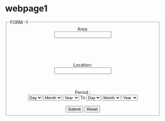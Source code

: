 # webpage1
<!DOCTYPE html>
<html>
<head>
<style>

div.image

  {

  width:500px;

  height:250px;

  background:C:\Users\Tanishq Dhiman\Desktop(hpcl.jpg);

  background-repeat:no-repeat;

  background-position:center;

  border:2px solid;

  border-color:#CD853F;

  }
</style>
</head>
<body>
<form action="/action_page.php">
  <fieldset>
    <legend>FORM -1</legend>
<center>
    Area:<br>
   <input type="text" list="area" name="area-choice" />
                                     <datalist id="area">
                                         <option value="7 Zip">
                                         <option value="Adobe Reader">
                                         <option value="ADS login">
                                         <option value="Attendance machine">
                                         <option value="Battery">
                                         <option value="BDP Machine">
                                         <option value="BTS">
                                         <option value="Cisco any connect">
                                         <option value="Cisco Jabber">
                                         <option value="Configuration-N/W Devices">
                                         <option value="Databackup">
                                         <option value="Desktop">
                                         <option value="Digital Certificate Support">
                                         <option value="Do PDF">
                                         <option value="E Token">
                                         <option value="E-file note">
                                         <option value="Employee Login Password Issue">
                                         <option value="Flash Player">
                                         <option value="Groupwise">
                                         <option value="Hard Disk">
                                         <option value="Hindi Indic">
                                         <option value="ICA Client">
                                         <option value="Internet">
                                         <option value="IP Phone">
                                         <option value="Java">
                                         <option value="JDE">
                                         <option value="JPG">
                                         <option value="Keyboard">
                                         <option value="Keypad">
                                         <option value="LAN">
                                         <option value="Laptop">
                                         <option value="Link Issue">
                                         <option value="Material gatepass">
                                         <option value="Monitor">
                                         <option value="Mother Board">
                                         <option value="Mouse">
                                         <option value="MS office">
                                         <option value="Network">
                                         <option value="OIPMS">
                                         <option value="Openair">
                                         <option value="Operating System">
                                         <option value="Outlook">
                                         <option value="Physical Switch Port Opening">
                                         <option value="Printer">
                                         <option value="Processor">
                                         <option value="Projector connectivity">
                                         <option value="RAM">
                                         <option value="Router">
                                         <option value="RSA Support">
                                         <option value="Scanner">
                                         <option value="SCCM">
                                         <option value="Server Connectivity">
                                         <option value="Share Point/MOSS">
                                         <option value="SMPS">
                                         <option value="Software">
                                         <option value="Switch">
                                         <option value="Toner">
                                         <option value="Touchpad">
                                         <option value="Trend Micro">
                                         <option value="Troubleshooting/Support Requests">
                                         <option value="UPS">
                                         <option value="UPS">
                                         <option value="VC meet">
                                         <option value="VPN Access">
                                         <option value="Web Applications">
                                         <option value="Wifi/Wireless">
                                         <option value="Zimbra Mails">
                                     </datalist>
</center>

<br><br><br>
<center>
  Location:<br>
 <input type="text" list="location" name="location-choice" />
                                     <datalist id="location">
                                         <option value="11100-North Zone Office">
                                         <option value="11091701-Pipeline Owd RKPL DELHI">
                                         <option value="11092701-PIPELINE OW RMN MAN BHATDA PL">
                                         <option value="11093701-MDPL - Ramanmandi">
                                         <option value="11101002-Agra Retail RO">
                                         <option value="11103002-Chandigarh Retail RO">
                                         <option value="11104002-Delhi Retail RO">
                                         <option value="11106002-JAMMU & KASHMIR RETAIL REGION">
                                         <option value="11108002-Lucknow Retail RO">
                                         <option value="11109002-VARANASI RETAIL REGIONAL OFFICE">
                                         <option value="11110002-Panipat Retail RO">
                                         <option value="11111002-Meerut Retail RO">
                                         <option value="11112002-Jalandhar Retail RO">
                                         <option value="11114002-Gurgaon Retail RO">
                                         <option value="11115002-Bhatinda Retail RO">
                                         <option value="11116002-Dehradun Retail RO">
                                         <option value="11117002-Shimla Retail RO">
                                         <option value="11118002-Admin HISSAR RETAIL RO">
                                         <option value="11119002-GORAKHPUR RETAIL RO">
                                         <option value="11120002-Retail SBU, North Central Zone">
                                         <option value="11126351-Jhansi New IRD">
                                         <option value="11128351-MATHURA INSTLN.">
                                         <option value="11131701-Pipeline Owd MATHURA-REC-RKPL">
                                         <option value="11146351-Meerut IRD">
                                         <option value="11148351-Najibabad IRD">
                                         <option value="11154351-Haldwani IRD">
                                         <option value="11155351-Roorkee IRD">
                                         <option value="11157351-Bareilly New IRD">
                                         <option value="11164351-Bhatinda IRD">
                                         <option value="11180351-Sangrur IRD">
                                         <option value="11183351-Nalgarh IRD">
                                         <option value="11184701-Pipe Line OwRMN MANDI DESP STN">
                                         <option value="11185701-PLP Own BHATINDA PL REC STN">
                                         <option value="11187352-BHATINDA-MKTG-HMEL">
                                         <option value="11189701-PLP ownd RBPL BARWALA IPS">
                                         <option value="11190701-Plp Owd - RBPL CEP RAMANMANDI">
                                         <option value="11216352-Bahadurgarh Terminal -MDPL">
                                         <option value="11221352-DELHI TERMINAL">
                                         <option value="11254351-JALANDHAR IRD">
                                         <option value="11256351-Jammu IRD">
                                         <option value="11258351-Jalandhar TOP">
                                         <option value="11259351-SRINAGAR NEW IRD">
                                         <option value="11291701-Allahabad TOP">
                                         <option value="11292351-LUCKNOW IRD">
                                         <option value="11297701-Kanpur TOP">
                                         <option value="11302701-Pipeline Owd KANPUR-REC-RKPL">
                                         <option value="11305351-Mktg.Loc Exp.KANPUR TML RKPL">
                                         <option value="11306002-Admin-KANPUR RETAIL RO">
                                         <option value="11313351-Baitalpur IRD">
                                         <option value="11314351-Gonda IRD">
                                         <option value="11317701-Mughalsarai TOP">
                                         <option value="11319351-Mkt Loc Exp Mughalsarai IRD">
                                         <option value="11331351-Hissar IRD">
                                         <option value="11332351-Panipat IRD">
                                         <option value="11334351-Rewari IRD">
                                         <option value="11339701-Pipe Line Owd REWARI-DSP-RKPL">
                                         <option value="11604002-Patna Retail RO">
                                         <option value="11608002-Begusarai Retail RO">
                                         <option value="11712351-Barauni IRD">
                                         <option value="11723351-Mktng Loc Exp - PATNA NEW IRD">
                                         <option value="12100006-LPG SBU, North Zone">
                                         <option value="12101002-Delhi LPG RO">
                                         <option value="12102002-Jammu LPG RO">
                                         <option value="">
                                         <option value="">
                                         <option value="">
                                         <option value="">
                                         <option value="">
                                      </datalist>
</center>
<br>
<br>
<br>
<center>
<TR>
<TD style="color:black;">Period  :<br>

</TD>
<td>
<select name="Day">
<option>Day</option>
<option value="1">1</option>
<option value="2">2</option>
<option value="3">3</option>
<option value="4">4</option>
<option value="5">5</option>
<option value="6">6</option>
<option value="7">7</option>
<option value="8">8</option>
<option value="9">9</option>
<option value="10">10</option>
<option value="11">11</option>
<option value="12">12</option>
<option value="13">13</option>
<option value="14">14</option>
<option value="15">15</option>
<option value="16">16</option>
<option value="17">17</option>
<option value="18">18</option>
<option value="19">19</option>
<option value="20">20</option>
<option value="21">21</option>
<option value="22">22</option>
<option value="23">23</option>
<option value="24">24</option>
<option value="25">25</option>
<option value="26">26</option>
<option value="27">27</option>
<option value="28">28</option>
<option value="29">29</option>
<option value="30">30</option>
<option value="31">31</option>
</select>


<select name="Month">
<option>Month</option>
<option value="January">Jan</option>
<option value="February">Feb</option>
<option value="March">Mar</option>
<option value="April">Apr</option>
<option value="May">May</option>
<option value="June">Jun</option>
<option value="July">Jul</option>
<option value="August">Aug</option>
<option value="September">Sep</option>
<option value="October">Oct</option>
<option value="November">Nov</option>
<option value="December">Dec</option>
</select>


<select name="Year">
<option>Year</option>
<option value="2030">2030</option>
<option value="2029">2029</option>
<option value="2028">2028</option>
<option value="2027">2027</option>
<option value="2026">2026</option>
<option value="2025">2025</option>
<option value="2024">2024</option>
<option value="2023">2023</option>
<option value="2022">2022</option>
<option value="2021">2021</option>
<option value="2020">2020</option>
<option value="2019">2019</option>
<option value="2018">2018</option>
<option value="2017">2017</option>
<option value="2016">2016</option>
<option value="2015">2015</option>
<option value="2014">2014</option>
<option value="2013">2013</option>
<option value="2012">2012</option>
<option value="2011">2011</option>
<option value="2010">2010</option>
<option value="2009">2009</option>
<option value="2008">2008</option>
<option value="2007">2007</option>
<option value="2006">2006</option>
<option value="2005">2005</option>
<option value="2004">2004</option>
<option value="2003">2003</option>
<option value="2002">2002</option>
<option value="2001">2001</option>
<option value="2000">2000</option>
</select>     To
<select name="Day">
<option>Day</option>
<option value="1">1</option>
<option value="2">2</option>
<option value="3">3</option>
<option value="4">4</option>
<option value="5">5</option>
<option value="6">6</option>
<option value="7">7</option>
<option value="8">8</option>
<option value="9">9</option>
<option value="10">10</option>
<option value="11">11</option>
<option value="12">12</option>
<option value="13">13</option>
<option value="14">14</option>
<option value="15">15</option>
<option value="16">16</option>
<option value="17">17</option>
<option value="18">18</option>
<option value="19">19</option>
<option value="20">20</option>
<option value="21">21</option>
<option value="22">22</option>
<option value="23">23</option>
<option value="24">24</option>
<option value="25">25</option>
<option value="26">26</option>
<option value="27">27</option>
<option value="28">28</option>
<option value="29">29</option>
<option value="30">30</option>
<option value="31">31</option>
</select>


<select name="Month">
<option>Month</option>
<option value="January">Jan</option>
<option value="February">Feb</option>
<option value="March">Mar</option>
<option value="April">Apr</option>
<option value="May">May</option>
<option value="June">Jun</option>
<option value="July">Jul</option>
<option value="August">Aug</option>
<option value="September">Sep</option>
<option value="October">Oct</option>
<option value="November">Nov</option>
<option value="December">Dec</option>
</select>


<select name="Year">
<option>Year</option>
<option value="2030">2030</option>
<option value="2029">2029</option>
<option value="2028">2028</option>
<option value="2027">2027</option>
<option value="2026">2026</option>
<option value="2025">2025</option>
<option value="2024">2024</option>
<option value="2023">2023</option>
<option value="2022">2022</option>
<option value="2021">2021</option>
<option value="2020">2020</option>
<option value="2019">2019</option>
<option value="2018">2018</option>
<option value="2017">2017</option>
<option value="2016">2016</option>
<option value="2015">2015</option>
<option value="2014">2014</option>
<option value="2013">2013</option>
<option value="2012">2012</option>
<option value="2011">2011</option>
<option value="2010">2010</option>
<option value="2009">2009</option>
<option value="2008">2008</option>
<option value="2007">2007</option>
<option value="2006">2006</option>
<option value="2005">2005</option>
<option value="2004">2004</option>
<option value="2003">2003</option>
<option value="2002">2002</option>
<option value="2001">2001</option>
<option value="2000">2000</option>
</select></td></tr></center>
<br>
<center>
    <input type="submit" value="Submit">
    <input type="reset">
</center>
  </fieldset>
</form>
</body>
</html>
